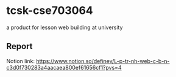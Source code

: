 # tcsk-cse703064
a product for lesson web building at university 

## Report

Notion link: https://www.notion.so/definev/L-p-tr-nh-web-c-b-n-c3d0f730283a4aacaea800ef61656cf1?pvs=4